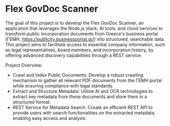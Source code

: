 # Flex GovDoc Scanner

The goal of this project is to develop the Flex GovDoc Scanner, an application that leverages the Node.js stack, AI tools, and cloud services to transform public incorporation documents from Greece's business portal (ΓΕΜΗ, https://publicity.businessportal.gr/) into structured, searchable data. This project aims to facilitate access to essential company information, such as legal representatives, board members, and incorporation history, by offering advanced discovery capabilities through a REST service.

Project Overview:

- Crawl and Index Public Documents: 
  Develop a robust crawling mechanism to gather all relevant PDF documents from the ΓΕΜΗ portal while ensuring compliance with legal standards.
- Extract and Structure Metadata: 
  Utilize AI and OCR technologies to extract key metadata from these documents and store them in a structured format.
- REST Service for Metadata Search: 
  Create an efficient REST API to provide users with search functionalities on the extracted metadata, enabling easy access and analysis.

